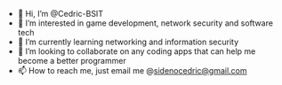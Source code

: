 - 👋 Hi, I’m @Cedric-BSIT
- 👀 I’m interested in game development, network security and software tech
- 🌱 I’m currently learning networking and information security 
- 💞️ I’m looking to collaborate on any coding apps that can help me become a better programmer
- 📫 How to reach me, just email me @sidenocedric@gmail.com

<!---
Cedric-BSIT/Cedric-BSIT is a ✨ special ✨ repository because its `README.md` (this file) appears on your GitHub profile.
You can click the Preview link to take a look at your changes.
--->
